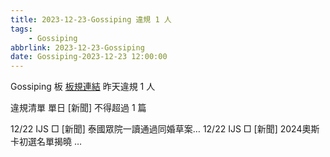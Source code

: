 ```yaml
---
title: 2023-12-23-Gossiping 違規 1 人
tags:
    - Gossiping
abbrlink: 2023-12-23-Gossiping
date: Gossiping-2023-12-23 12:00:00
---
```

Gossiping 板 [板規連結](https://www.ptt.cc/bbs/Gossiping/M.1637425085.A.07D.html)
昨天違規 1 人
<!-- more -->

違規清單
單日 [新聞] 不得超過 1 篇

12/22 IJS □ [新聞] 泰國眾院一讀通過同婚草案…
12/22 IJS □ [新聞] 2024奧斯卡初選名單揭曉 …